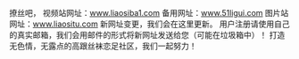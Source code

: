 撩丝吧， 视频站网址：www.liaosiba1.com 备用网址：www.51ligui.com 图片站网址：www.liaositu.com 新网址变更，我们会在这里更新。 用户注册请使用自己的真实邮箱，我们会用邮件的形式将新网址发送给您（可能在垃圾箱中）！ 打造无色情，无露点的高跟丝袜恋足社区，我们一起努力！
